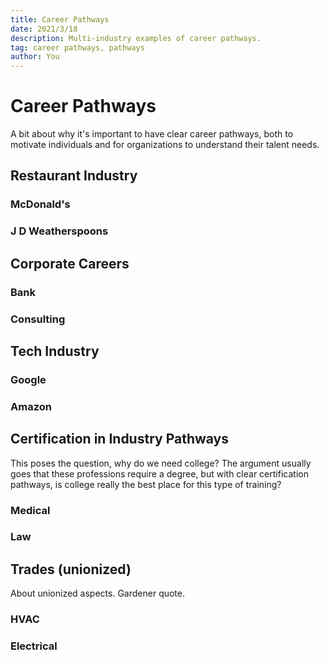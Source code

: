 ```yaml
---
title: Career Pathways
date: 2021/3/18
description: Multi-industry examples of career pathways.
tag: career pathways, pathways
author: You
---
```


# Career Pathways

A bit about why it's important to have clear career pathways, both to motivate individuals and for organizations to understand their talent needs.

## Restaurant Industry

### McDonald's

### J D Weatherspoons

## Corporate Careers

### Bank

### Consulting

## Tech Industry

### Google

### Amazon

## Certification in Industry Pathways

This poses the question, why do we need college? The argument usually goes that these professions require a degree, but with clear certification pathways, is college really the best place for this type of training?

### Medical

### Law

## Trades (unionized)

About unionized aspects. Gardener quote. 

### HVAC

### Electrical
